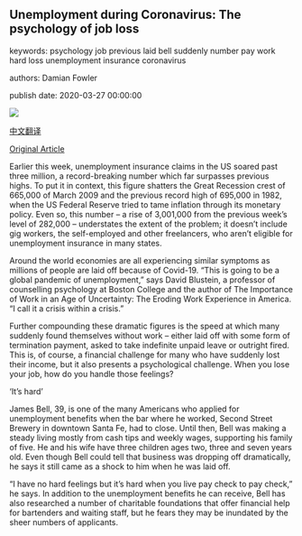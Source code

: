## Unemployment during Coronavirus: The psychology of job loss

keywords: psychology job previous laid bell suddenly number pay work hard loss unemployment insurance coronavirus

authors: Damian Fowler

publish date: 2020-03-27 00:00:00

![](https://ichef.bbci.co.uk/wwfeatures/live/624_351/images/live/p0/87/xc/p087xcxs.jpg)

[中文翻译](Unemployment%20during%20Coronavirus%3A%20The%20psychology%20of%20job%20loss_zh.md)

[Original Article](https://www.bbc.com/worklife/article/20200327-unemployment-during-coronavirus-the-psychology-of-job-loss)

Earlier this week, unemployment insurance claims in the US soared past three million, a record-breaking number which far surpasses previous highs. To put it in context, this figure shatters the Great Recession crest of 665,000 of March 2009 and the previous record high of 695,000 in 1982, when the US Federal Reserve tried to tame inflation through its monetary policy. Even so, this number – a rise of 3,001,000 from the previous week’s level of 282,000 – understates the extent of the problem; it doesn’t include gig workers, the self-employed and other freelancers, who aren’t eligible for unemployment insurance in many states.

Around the world economies are all experiencing similar symptoms as millions of people are laid off because of Covid-19. “This is going to be a global pandemic of unemployment,” says David Blustein, a professor of counselling psychology at Boston College and the author of The Importance of Work in an Age of Uncertainty: The Eroding Work Experience in America. “I call it a crisis within a crisis.”

Further compounding these dramatic figures is the speed at which many suddenly found themselves without work – either laid off with some form of termination payment, asked to take indefinite unpaid leave or outright fired. This is, of course, a financial challenge for many who have suddenly lost their income, but it also presents a psychological challenge. When you lose your job, how do you handle those feelings?

‘It’s hard’

James Bell, 39, is one of the many Americans who applied for unemployment benefits when the bar where he worked, Second Street Brewery in downtown Santa Fe, had to close. Until then, Bell was making a steady living mostly from cash tips and weekly wages, supporting his family of five. He and his wife have three children ages two, three and seven years old. Even though Bell could tell that business was dropping off dramatically, he says it still came as a shock to him when he was laid off.

“I have no hard feelings but it’s hard when you live pay check to pay check,” he says. In addition to the unemployment benefits he can receive, Bell has also researched a number of charitable foundations that offer financial help for bartenders and waiting staff, but he fears they may be inundated by the sheer numbers of applicants.